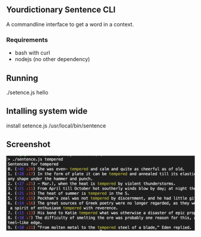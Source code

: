 ## Yourdictionary Sentence CLI

A commandline interface to get a word in a context.

### Requirements

* bash with curl
* nodejs (no other dependency)

## Running

./setence.js hello

## Intalling system wide

install setence.js /usr/local/bin/sentence

## Screenshot

![screenshot 1](./screenshot.png)